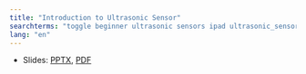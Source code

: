 ```yaml
---
title: "Introduction to Ultrasonic Sensor"
searchterms: "toggle beginner ultrasonic sensors ipad ultrasonic_sensor programming_app app tablet android introduction_to_ultrasonic_sensor"
lang: "en"
---
```

 <ul>
 <li class="ng-binding">Slides:
 <a href="translations/en-us/beginner/Ultrasonic.pptx">PPTX</a>,
 <a href="translations/en-us/beginner/Ultrasonic.pdf">PDF</a>
 
 </ul>
